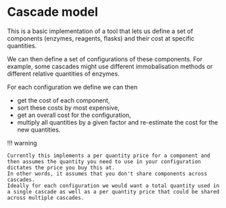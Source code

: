 # Cascade model

This is a basic implementation of a tool that lets us define a set of components (enzymes, reagents, flasks) and their cost at specific quantities.

We can then define a set of configurations of these components. For example, some cascades might use different immobalisation methods or different relative quantities of enzymes.

For each configuration we define we can then

* get the cost of each component, 
* sort these costs by most expensive, 
* get an overall cost for the configuration,
* multiply all quantities by a given factor and re-estimate the cost for the new quantities.

!!! warning 

    Currently this implements a per quantity price for a component and then assumes the quantity you need to use in your configuration dictates the price you buy this at.
    In other words, it assumes that you don't share components across cascades.
    Ideally for each configuration we would want a total quantity used in a single cascade as well as a per quantity price that could be shared across multiple cascades.
    
